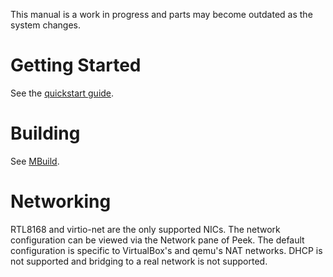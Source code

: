 This manual is a work in progress and parts may become outdated as the system changes.

# Getting Started

See the [quickstart guide](quickstart.md).

# Building

See [MBuild](https://github.com/froggey/MBuild).

# Networking

RTL8168 and virtio-net are the only supported NICs.
The network configuration can be viewed via the Network pane of Peek.
The default configuration is specific to VirtualBox's and qemu's NAT networks.
DHCP is not supported and bridging to a real network is not supported.
